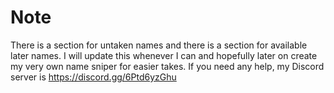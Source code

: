 # Note
There is a section for untaken names and there is a section for available later names. I will update this whenever I can and hopefully later on create my very own name sniper for easier takes. If you need any help, my Discord server is https://discord.gg/6Ptd6yzGhu
